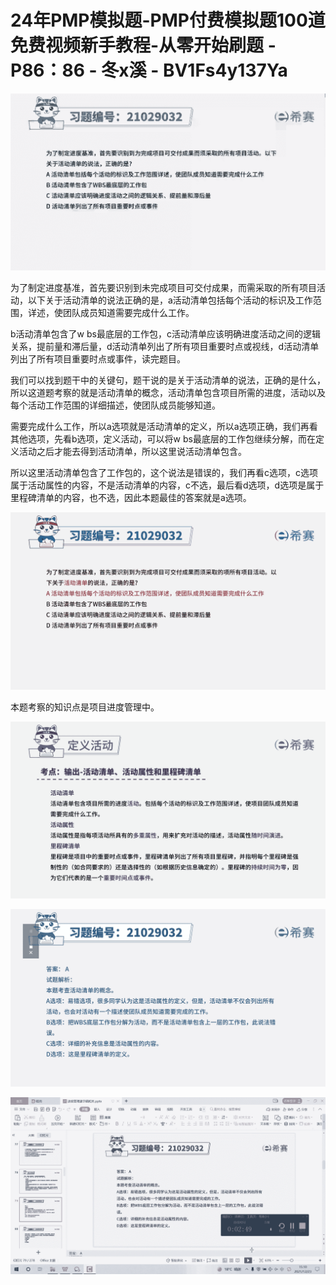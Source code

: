 # 24年PMP模拟题-PMP付费模拟题100道免费视频新手教程-从零开始刷题 - P86：86 - 冬x溪 - BV1Fs4y137Ya

![](img/1a48328c17a612f0920b74f8ab2e177c_0.png)

为了制定进度基准，首先要识别到未完成项目可交付成果，而需采取的所有项目活动，以下关于活动清单的说法正确的是，a活动清单包括每个活动的标识及工作范围，详述，使团队成员知道需要完成什么工作。

b活动清单包含了w bs最底层的工作包，c活动清单应该明确进度活动之间的逻辑关系，提前量和滞后量，d活动清单列出了所有项目重要时点或视线，d活动清单列出了所有项目重要时点或事件，读完题目。

我们可以找到题干中的关键句，题干说的是关于活动清单的说法，正确的是什么，所以这道题考察的就是活动清单的概念，活动清单包含项目所需的进度，活动以及每个活动工作范围的详细描述，使团队成员能够知道。

需要完成什么工作，所以a选项就是活动清单的定义，所以a选项正确，我们再看其他选项，先看b选项，定义活动，可以将w bs最底层的工作包继续分解，而在定义活动之后才能去得到活动清单，所以这里说活动清单包含。

所以这里活动清单包含了工作包的，这个说法是错误的，我们再看c选项，c选项属于活动属性的内容，不是活动清单的内容，c不选，最后看d选项，d选项是属于里程碑清单的内容，也不选，因此本题最佳的答案就是a选项。



![](img/1a48328c17a612f0920b74f8ab2e177c_2.png)

本题考察的知识点是项目进度管理中。

![](img/1a48328c17a612f0920b74f8ab2e177c_4.png)

![](img/1a48328c17a612f0920b74f8ab2e177c_5.png)

![](img/1a48328c17a612f0920b74f8ab2e177c_6.png)